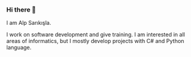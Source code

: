### Hi there 👋
<p>I am Alp Sarıkışla.</p> <p>I work on software development and give training. I am interested in all areas of informatics, but I mostly develop projects with C# and Python language.</p>
<!--
**alpsarikisla/alpsarikisla** is a ✨ _special_ ✨ repository because its `README.md` (this file) appears on your GitHub profile.

Here are some ideas to get you started:

- 🔭 I’m currently working on ...
- 🌱 I’m currently learning ...
- 👯 I’m looking to collaborate on ...
- 🤔 I’m looking for help with ...
- 💬 Ask me about ...
- 📫 How to reach me: ...
- 😄 Pronouns: ...
- ⚡ Fun fact: ...
-->
<a href="https://github.com/alpsarikisla/"><img src="https://img.shields.io/github/stars/alpsarikisla" alt="stars"/></a>
<p align="left"> <img src="https://komarev.com/ghpvc/?username=alpsarikisla&label=Profile%20views&color=0e75b6&style=flat" alt="Veksisbusiness.com" /> </p>
# Connect with me:

<p align="left">
<a href="https://www.linkedin.com/in/ibrahim-alp-sar%C4%B1k%C4%B1%C5%9Fla-9514037b/" target="blank"><img align="center" src="https://raw.githubusercontent.com/rahuldkjain/github-profile-readme-generator/master/src/images/icons/Social/linked-in-alt.svg" alt="Alp Sarıkışla" height="30" width="40" /></a>
<a href="https://www.instagram.com/alps.code/" target="blank"><img align="center" src="https://raw.githubusercontent.com/rahuldkjain/github-profile-readme-generator/master/src/images/icons/Social/instagram.svg" alt="Alp Sarıkışla" height="30" width="40" /></a>
</p>
<a href="https://github.com/anuraghazra/convoychat">
  <img align="center" src="https://github-readme-stats.vercel.app/api/top-langs/?username=alpsarikisla&layout=compact" width="400" height="250"/>
</a>
<a href="https://github.com/anuraghazra/github-readme-stats">
  <img align="center" src="https://github-readme-stats.vercel.app/api?username=alpsarikisla&show_icons=true&theme=radical" width="470" height="250" />
</a>


